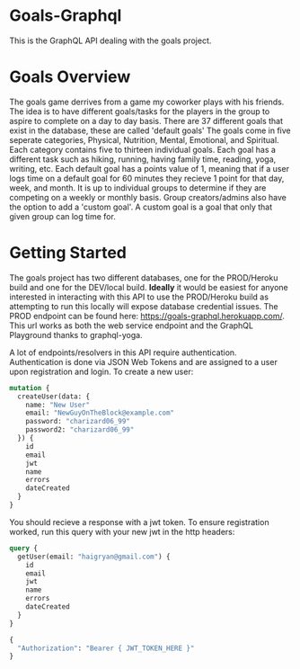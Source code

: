 # Goals-Graphql
This is the GraphQL API dealing with the goals project.

# Goals Overview
The goals game derrives from a game my coworker plays with his friends. The idea is to have different goals/tasks for the players in the group to aspire to complete on a day to day basis.
There are 37 different goals that exist in the database, these are called 'default goals' The goals come in five seperate categories, Physical, Nutrition, Mental, Emotional, and Spiritual.
Each category contains five to thirteen individual goals. Each goal has a different task such as hiking, running, having family time, reading, yoga, writing, etc. 
Each default goal has a points value of 1, meaning that if a user logs time on a default goal for 60 minutes they recieve 1 point for that day, week, and month.
It is up to individual groups to determine if they are competing on a weekly or monthly basis.
Group creators/admins also have the option to add a 'custom goal'. A custom goal is a goal that only that given group can log time for.

# Getting Started
The goals project has two different databases, one for the PROD/Heroku build and one for the DEV/local build. <b>Ideally</b> it would be easiest for anyone interested in interacting with this API to use the PROD/Heroku build as attempting to run this locally will expose database credential issues.
The PROD endpoint can be found here: https://goals-graphql.herokuapp.com/. This url works as both the web service endpoint and the GraphQL Playground thanks to graphql-yoga.

A lot of endpoints/resolvers in this API require authentication. Authentication is done via JSON Web Tokens and are assigned to a user upon registration and login. To create a new user:
```graphql
mutation {
  createUser(data: {
    name: "New User"
    email: "NewGuyOnTheBlock@example.com"
    password: "charizard06_99"
    password2: "charizard06_99"
  }) {
    id
    email
    jwt
    name
    errors
    dateCreated
  }
}
```

You should recieve a response with a jwt token. To ensure registration worked, run this query with your new jwt in the http headers:
```graphql
query {
  getUser(email: "haigryan@gmail.com") {
    id
    email
    jwt
    name
    errors
    dateCreated
  }
}

{
  "Authorization": "Bearer { JWT_TOKEN_HERE }"
}
```

